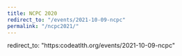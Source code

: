 ```yaml
---
title: NCPC 2020
redirect_to: "/events/2021-10-09-ncpc"
permalink: "/ncpc2021/"
---
```

redirect_to: "https:codeatlth.org/events/2021-10-09-ncpc"

